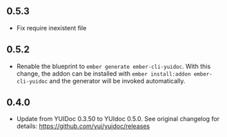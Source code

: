 ## 0.5.3

* Fix require inexistent file

## 0.5.2

* Renable the blueprint to `ember generate ember-cli-yuidoc`. With this change, the addon can be installed with
`ember install:addon ember-cli-yuidoc` and the generator will be invoked automatically.

## 0.4.0

* Update from YUIDoc 0.3.50 to YUIdoc 0.5.0. See original changelog for details: https://github.com/yui/yuidoc/releases
